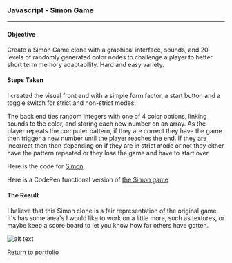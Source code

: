 ### Javascript - Simon Game
***

#### Objective
Create a Simon Game clone with a graphical interface, sounds, and 20 levels of randomly generated color nodes to challenge a player to better short term memory adaptability. Hard and easy variety.

#### Steps Taken
I created the visual front end with a simple form factor, a start button and a toggle switch for strict and non-strict modes.

The back end ties random integers with one of 4 color options, linking sounds to the color, and storing each new number on an array. As the player repeats the computer pattern, if they are correct they have the game then trigger a new number until the player reaches the end. If they are incorrect then then depending on if they are in strict mode or not they either have the pattern repeated or they lose the game and have to start over.

Here is the code for [Simon](https://github.com/danielramsayer/School_work/tree/master/FreeCodeCamp/AdvancedPrograms/simon).

Here is a CodePen functional version of [the Simon game](https://codepen.io/Daniel_Ramsayer/pen/dzawQz)

#### The Result

I believe that this Simon clone is a fair representation of the original game. It's has some area's I would like to work on a little more, such as textures, or maybe keep a score board to let you know how far others have gotten.

![alt text](https://github.com/danielramsayer/School_work/blob/master/FreeCodeCamp/AdvancedPrograms/simon/g1.png "simon image")


[Return to portfolio](https://github.com/danielramsayer/Portfolio)
